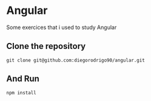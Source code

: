 # Angular
Some exercices that i used to study Angular


## Clone the repository

```
git clone git@github.com:diegorodrigo90/angular.git
```
 ## And Run
```
npm install
```